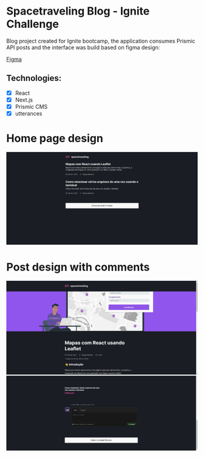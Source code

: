 # Spacetraveling Blog - Ignite Challenge

Blog project created for Ignite bootcamp, the application consumes Prismic API posts and the interface was build based on figma design: 


[Figma](https://www.figma.com/file/0Y26j0tf1K2WB5c1ja5hov/Desafios-M%C3%B3dulo-3-ReactJS?node-id=0%3A1/duplicate)

## Technologies:

- [x] React
- [x] Next.js
- [x] Prismic CMS
- [x] utterances

# Home page design
![Print](https://raw.githubusercontent.com/LeonardoPizzoquero/spacetraveling-blog/master/src/assets/home.png)

# Post design with comments
![Print](https://raw.githubusercontent.com/LeonardoPizzoquero/spacetraveling-blog/master/src/assets/post.png)
![Print](https://raw.githubusercontent.com/LeonardoPizzoquero/spacetraveling-blog/master/src/assets/comments.png)
